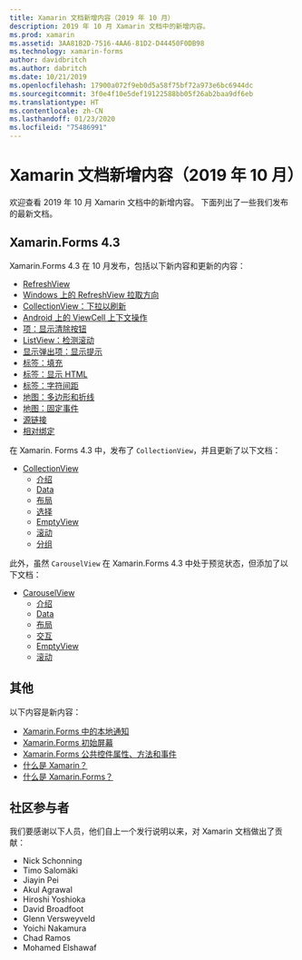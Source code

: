 ```yaml
---
title: Xamarin 文档新增内容（2019 年 10 月）
description: 2019 年 10 月 Xamarin 文档中的新增内容。
ms.prod: xamarin
ms.assetid: 3AA81B2D-7516-4AA6-81D2-D44450F0DB98
ms.technology: xamarin-forms
author: davidbritch
ms.author: dabritch
ms.date: 10/21/2019
ms.openlocfilehash: 17900a072f9eb0d5a58f75bf72a973e6bc6944dc
ms.sourcegitcommit: 3f0e4f10e5def19122588bb05f26ab2baa9df6eb
ms.translationtype: HT
ms.contentlocale: zh-CN
ms.lasthandoff: 01/23/2020
ms.locfileid: "75486991"
---
```

# <a name="xamarin-docs-whats-new-october-2019"></a>Xamarin 文档新增内容（2019 年 10 月）

欢迎查看 2019 年 10 月 Xamarin 文档中的新增内容。 下面列出了一些我们发布的最新文档。

## <a name="xamarinforms-43"></a>Xamarin.Forms 4.3

Xamarin.Forms 4.3 在 10 月发布，包括以下新内容和更新的内容：

- [RefreshView](~/xamarin-forms/user-interface/refreshview.md)
- [Windows 上的 RefreshView 拉取方向](~/xamarin-forms/platform/windows/refreshview-pulldirection.md)
- [CollectionView：下拉以刷新](~/xamarin-forms/user-interface/collectionview/populate-data.md#pull-to-refresh)
- [Android 上的 ViewCell 上下文操作](~/xamarin-forms/platform/android/viewcell-context-actions.md)
- [项：显示清除按钮](~/xamarin-forms/user-interface/text/entry.md#displaying-a-clear-button)
- [ListView：检测滚动](~/xamarin-forms/user-interface/listview/interactivity.md#detect-scrolling)
- [显示弹出项：显示提示](~/xamarin-forms/user-interface/pop-ups.md#display-a-prompt)
- [标签：填充](~/xamarin-forms/user-interface/text/label.md#padding)
- [标签：显示 HTML](~/xamarin-forms/user-interface/text/label.md#display-html)
- [标签：字符间距](~/xamarin-forms/user-interface/text/label.md#character-spacing)
- [地图：多边形和折线](~/xamarin-forms/user-interface/map/polygons.md)
- [地图：固定事件](~/xamarin-forms/user-interface/map/pins.md#interact-with-a-pin)
- [源链接](~/xamarin-forms/internals/sourcelink.md)
- [相对绑定](~/xamarin-forms/app-fundamentals/data-binding/relative-bindings.md)

在 Xamarin. Forms 4.3 中，发布了 `CollectionView`，并且更新了以下文档：

- [CollectionView](~/xamarin-forms/user-interface/collectionview/index.md)
  - [介绍](~/xamarin-forms/user-interface/collectionview/introduction.md)
  - [Data](~/xamarin-forms/user-interface/collectionview/populate-data.md)
  - [布局](~/xamarin-forms/user-interface/collectionview/layout.md)
  - [选择](~/xamarin-forms/user-interface/collectionview/selection.md)
  - [EmptyView](~/xamarin-forms/user-interface/collectionview/emptyview.md)
  - [滚动](~/xamarin-forms/user-interface/collectionview/scrolling.md)
  - [分组](~/xamarin-forms/user-interface/collectionview/grouping.md)

此外，虽然 `CarouselView` 在 Xamarin.Forms 4.3 中处于预览状态，但添加了以下文档：

- [CarouselView](~/xamarin-forms/user-interface/carouselview/index.md)
  - [介绍](~/xamarin-forms/user-interface/carouselview/introduction.md)
  - [Data](~/xamarin-forms/user-interface/carouselview/populate-data.md)
  - [布局](~/xamarin-forms/user-interface/carouselview/layout.md)
  - [交互](~/xamarin-forms/user-interface/carouselview/interaction.md)
  - [EmptyView](~/xamarin-forms/user-interface/carouselview/emptyview.md)
  - [滚动](~/xamarin-forms/user-interface/carouselview/scrolling.md)

## <a name="other"></a>其他

以下内容是新内容：

- [Xamarin.Forms 中的本地通知](~/xamarin-forms/app-fundamentals/local-notifications.md)
- [Xamarin.Forms 初始屏幕](~/xamarin-forms/user-interface/splashscreen.md)
- [Xamarin.Forms 公共控件属性、方法和事件](~/xamarin-forms/user-interface/controls/common-properties.md)
- [什么是 Xamarin？](~/get-started/what-is-xamarin.md)
- [什么是 Xamarin.Forms？](~/get-started/what-is-xamarin-forms.md)

## <a name="community-contributors"></a>社区参与者

我们要感谢以下人员，他们自上一个发行说明以来，对 Xamarin 文档做出了贡献：

- Nick Schonning
- Timo Salomäki
- Jiayin Pei
- Akul Agrawal
- Hiroshi Yoshioka
- David Broadfoot
- Glenn Versweyveld
- Yoichi Nakamura
- Chad Ramos
- Mohamed Elshawaf
